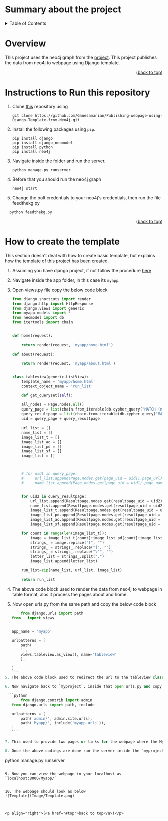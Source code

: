 # Summary about the project

<!-- TABLE OF CONTENTS -->
<details>
  <summary>Table of Contents</summary>
  <ol>
    <li><a href="#overview">overview</a></li>
    <li><a href="#instructions-to-Run-this-repository">Instructions to Run this repository</a></li>
    <li>
      <a href="#how-to-create-the-template">How to create the template</a>
      <ul>
        <li><a href="#create-documented-code">Create documented code</a></li>
        <li><a href="#setup-sphinx-project">Setup sphinx project</a></li>
        <li><a href="#configure-sphinx-documentation-builder">Configure sphinx documentation builder</a></li>
        <li><a href="#configure-the-`.rst`-files">Configure the `.rst` files</a></li>
        <li><a href="#Build-the-documentation-in-HTML-and/or-Latex">Build the documentation in HTML and/or Latex</a></li>
      </ul>
    </li>
    
  </ol>
</details>





<!-- Overview -->
# Overview
This project uses the neo4j graph from the [project](https://github.com/Ganesamanian/Graph-modeling-with-car-crash-attributes). This project publishes the data from neo4j to webpage using Django template. 

<p align="right">(<a href="#top">back to top</a>)</p>


<!-- Instructions to Run this repository -->
# Instructions to Run this repository
1. Clone [this](https://github.com/Ganesamanian/Publishing-webpage-using-Django-Template-from-Neo4j) repository using 
   ```
   git clone https://github.com/Ganesamanian/Publishing-webpage-using-Django-Template-from-Neo4j.git
   ```
2. Install the following packages using `pip`.
   ```
   pip install django
   pip install django_neomodel
   pip install python
   pip install neo4j
   ```
3. Navigate inside the folder and run the server.

   ```
   python manage.py runserver
   ```
4. Before that you should run the neo4j graph
   ```
   neo4j start
   ```
5. Change the bolt credentials to your neo4j's credentials, then run the file feedthekg.py
 ```
   python feedthekg.py
   ```

<p align="right">(<a href="#top">back to top</a>)</p>


<!-- How to create the template -->
# How to create the template
This section doesn't deal with how to create basic template, but explains how the template of this project has been created.

1. Assuming you have django project, if not follow the procedure [here](https://github.com/Ganesamanian/Graph-modeling-with-car-crash-attributes/blob/master/Document/Django.pdf)

2. Navigate inside the app folder, in this case its `myapp`.

3. Open views.py file copy the below code block   
   
   
    ```python
    from django.shortcuts import render
	from django.http import HttpResponse
	from django.views import generic
	from myapp.models import *
	from neomodel import db
	from itertools import chain


	def home(request):
	    
	    return render(request, 'myapp/home.html')
	    
	def about(request):
	    
	    return render(request, 'myapp/about.html')


	class tableview(generic.ListView):
	    template_name = 'myapp/home.html'
	    context_object_name = 'run_list'

	    def get_queryset(self):

		all_nodes = Page.nodes.all()
		query_page = list(chain.from_iterable(db.cypher_query("MATCH (n:Page) RETURN n.page_uid")[0]))
		query_resultpage = list(chain.from_iterable(db.cypher_query("MATCH (n:Resultpage) RETURN n.resultpage_uid")[0]))
		uid = query_page + query_resultpage
		
		url_list = []
		name_list = []
		image_list_t = []
		image_list_ao = []
		image_list_pd = []
		image_list_sf = []
		image_list = []



		# for uid1 in query_page:
		#     url_list.append(Page.nodes.get(page_uid = uid1).page_url)
		#     name_list.append(Page.nodes.get(page_uid = uid1).page_name)


		for uid2 in query_resultpage:
		    url_list.append(Resultpage.nodes.get(resultpage_uid = uid2).resultpage_url)
		    name_list.append(Resultpage.nodes.get(resultpage_uid = uid2).resultpage_name)
		    image_list_t.append(Resultpage.nodes.get(resultpage_uid = uid2).resultpage_test_image_url)
		    image_list_pd.append(Resultpage.nodes.get(resultpage_uid = uid2).resultpage_pedestrain_image_url)
		    image_list_ao.append(Resultpage.nodes.get(resultpage_uid = uid2).resultpage_adultoccupant_image_url)
		    image_list_sf.append(Resultpage.nodes.get(resultpage_uid = uid2).resultpage_safety_image_url)

		for count in range(len(image_list_t)):
		    image = image_list_t[count]+image_list_pd[count]+image_list_ao[count]+image_list_sf[count]   
		    strings_ = image.replace("[", "")
		    strings_ = strings_.replace("]", "")
		    strings_ = strings_.replace("\'", "")
		    letter_list = strings_.split(",")        
		    image_list.append(letter_list)

		run_list=zip(name_list, url_list, image_list)
		
		return run_list
    ```
 
 4. The above code block used to render the data from neo4j to webpage in table format, alos it process the pages about and home.
 
 5. Now open urls.py from the same path and copy the below code block
 
 ```python
        from django.urls import path
	from . import views

	
	app_name = 'myapp'

	urlpatterns = [
	    path(
		'',
		views.tableview.as_view(), name='tableview'
		),

	]
    ```
 5. The above code block used to redirect the url to the tableview class in views.py
 
 6. Now navigate back to `myproject`, inside that open urls.py and copy the below code block
 
  ```python
        from django.contrib import admin
	from django.urls import path, include

	urlpatterns = [
	    path('admin/', admin.site.urls),
	    path('Myapp/', include('myapp.urls')),
	]
    ```
    
7. This used to provide two pages or links for the webpage where the Myapp link redirects to urls.py in the app folder which in turn projects the webapge.

8. Once the above codings are done run the server inside the `myproject` folder 

   ```
   python manage.py runserver
   ```

9. Now you can view the webpage in your localhost as `localhost:8000/Myapp/`


10. The webpage should look as below
![Template](Image/Template.png)



<p align="right">(<a href="#top">back to top</a>)</p>
